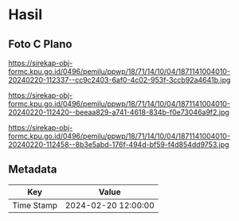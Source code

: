 # Hasil

## Foto C Plano

https://sirekap-obj-formc.kpu.go.id/0496/pemilu/ppwp/18/71/14/10/04/1871141004010-20240220-112337--cc9c2403-6af0-4c02-953f-3ccb92a4641b.jpg

https://sirekap-obj-formc.kpu.go.id/0496/pemilu/ppwp/18/71/14/10/04/1871141004010-20240220-112420--beeaa829-a741-4618-834b-f0e73046a9f2.jpg

https://sirekap-obj-formc.kpu.go.id/0496/pemilu/ppwp/18/71/14/10/04/1871141004010-20240220-112458--8b3e5abd-176f-494d-bf59-f4d854dd9753.jpg


## Metadata

| Key        | Value               |
| ---------- | ------------------- |
| Time Stamp | 2024-02-20 12:00:00 |



